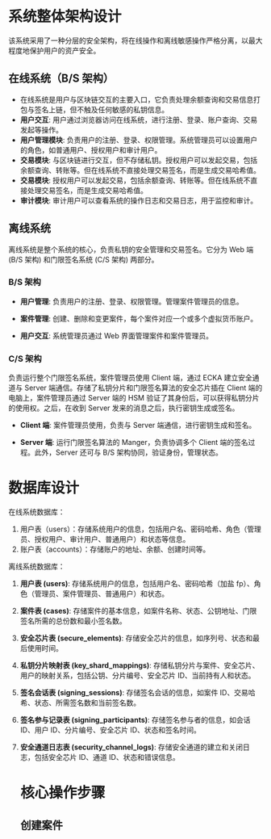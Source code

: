 # 系统整体架构设计

该系统采用了一种分层的安全架构，将在线操作和离线敏感操作严格分离，以最大程度地保护用户的资产安全。

## 在线系统（B/S 架构）

-   在线系统是用户与区块链交互的主要入口，它负责处理余额查询和交易信息打包与签名上链，但不触及任何敏感的私钥信息。
-   **用户交互**: 用户通过浏览器访问在线系统，进行注册、登录、账户查询、交易发起等操作。
-   **用户管理模块**: 负责用户的注册、登录、权限管理。系统管理员可以设置用户的角色，如普通用户、授权用户和审计用户。
-   **交易模块**: 与区块链进行交互，但不存储私钥。授权用户可以发起交易，包括余额查询、转账等。但在线系统不直接处理交易签名，而是生成交易哈希值。
-   **交易模块**: 授权用户可以发起交易，包括余额查询、转账等。但在线系统不直接处理交易签名，而是生成交易哈希值。
-   **审计模块**: 审计用户可以查看系统的操作日志和交易日志，用于监控和审计。

## 离线系统

离线系统是整个系统的核心，负责私钥的安全管理和交易签名。它分为 Web 端 (B/S 架构) 和门限签名系统 (C/S 架构) 两部分。

### B/S 架构

-   **用户管理**: 负责用户的注册、登录、权限管理。管理案件管理员的信息。

-   **案件管理**: 创建、删除和变更案件，每个案件对应一个或多个虚拟货币账户。

-   **用户交互**: 系统管理员通过 Web 界面管理案件和案件管理员。

### C/S 架构

负责运行整个门限签名系统，案件管理员使用 Client 端，通过 ECKA 建立安全通道与 Server 端通信。存储了私钥分片和门限签名算法的安全芯片插在 Client 端的电脑上，案件管理员通过 Server 端的 HSM 验证了其身份后，可以获得私钥分片的使用权。之后，在收到 Server 发来的消息之后，执行密钥生成或签名。

-   **Client 端**: 案件管理员使用，负责与 Server 端通信，进行密钥生成和签名。

-   **Server 端**: 运行门限签名算法的 Manger，负责协调多个 Client 端的签名过程。此外，Server 还可与 B/S 架构协同，验证身份，管理状态。

# 数据库设计

在线系统数据库：

1.   用户表（users）：存储系统用户的信息，包括用户名、密码哈希、角色（管理员、授权用户、审计用户、普通用户）和状态等信息。
2.   账户表（accounts）：存储账户的地址、余额、创建时间等。

离线系统数据库：

1.  **用户表 (users)**: 存储系统用户的信息，包括用户名、密码哈希（加盐 fp）、角色（管理员、案件管理员、普通用户）和状态。

2.  **案件表 (cases)**: 存储案件的基本信息，如案件名称、状态、公钥地址、门限签名所需的总份数和最小签名数。

3.  **安全芯片表 (secure_elements)**: 存储安全芯片的信息，如序列号、状态和最后使用时间。

4.  **私钥分片映射表 (key_shard_mappings)**: 存储私钥分片与案件、安全芯片、用户的映射关系，包括公钥、分片编号、安全芯片 ID、当前持有人和状态。

5.  **签名会话表 (signing_sessions)**: 存储签名会话的信息，如案件 ID、交易哈希、状态、所需签名数和当前签名数。

6.  **签名参与记录表 (signing_participants)**: 存储签名参与者的信息，如会话 ID、用户 ID、分片编号、安全芯片 ID、状态和签名时间。

7.  **安全通道日志表 (security_channel_logs)**: 存储安全通道的建立和关闭日志，包括安全芯片 ID、通道 ID、状态和错误信息。

    # 核心操作步骤

    ## 创建案件

    
